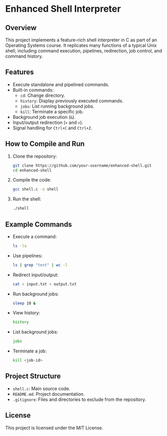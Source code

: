 # Enhanced Shell Interpreter

## Overview

This project implements a feature-rich shell interpreter in C as part of an Operating Systems course. It replicates many functions of a typical Unix shell, including command execution, pipelines, redirection, job control, and command history.

## Features

- Execute standalone and pipelined commands.
- Built-in commands:
  - `cd`: Change directory.
  - `history`: Display previously executed commands.
  - `jobs`: List running background jobs.
  - `kill`: Terminate a specific job.
- Background job execution (`&`).
- Input/output redirection (`<` and `>`).
- Signal handling for `Ctrl+C` and `Ctrl+Z`.

## How to Compile and Run

1. Clone the repository:

   ```bash
   git clone https://github.com/your-username/enhanced-shell.git
   cd enhanced-shell
   ```

2. Compile the code:

   ```bash
   gcc shell.c -o shell
   ```

3. Run the shell:
   ```bash
   ./shell
   ```

## Example Commands

- Execute a command:
  ```bash
  ls -la
  ```
- Use pipelines:
  ```bash
  ls | grep "test" | wc -l
  ```
- Redirect input/output:
  ```bash
  cat < input.txt > output.txt
  ```
- Run background jobs:
  ```bash
  sleep 10 &
  ```
- View history:
  ```bash
  history
  ```
- List background jobs:
  ```bash
  jobs
  ```
- Terminate a job:
  ```bash
  kill <job-id>
  ```

## Project Structure

- `shell.c`: Main source code.
- `README.md`: Project documentation.
- `.gitignore`: Files and directories to exclude from the repository.

## License

This project is licensed under the MIT License.
